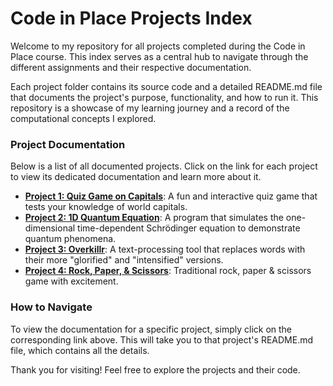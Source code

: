 # **Code in Place Projects Index**

Welcome to my repository for all projects completed during the Code in Place course. This index serves as a central hub to navigate through the different assignments and their respective documentation.

Each project folder contains its source code and a detailed README.md file that documents the project's purpose, functionality, and how to run it. This repository is a showcase of my learning journey and a record of the computational concepts I explored.

### **Project Documentation**

Below is a list of all documented projects. Click on the link for each project to view its dedicated documentation and learn more about it.

* [**Project 1: Quiz Game on Capitals**](https://samin-yasar.github.io/Quiz%20on%20Capital): A fun and interactive quiz game that tests your knowledge of world capitals.  
* [**Project 2: 1D Quantum Equation**](https://samin-yasar.github.io/cip4-projects/Schr%C3%B6dinger-Equation/): A program that simulates the one-dimensional time-dependent Schrödinger equation to demonstrate quantum phenomena.  
* [**Project 3: Overkillr**](https://samin-yasar.github.io): A text-processing tool that replaces words with their more "glorified" and "intensified" versions.
* [**Project 4: Rock, Paper, & Scissors**](https://samin-yasar.github.io/CiP4-Projects/Rock,%20Paper,%20&%20Scissors/): Traditional rock, paper & scissors game with excitement. 

### **How to Navigate**

To view the documentation for a specific project, simply click on the corresponding link above. This will take you to that project's README.md file, which contains all the details.

Thank you for visiting\! Feel free to explore the projects and their code.

